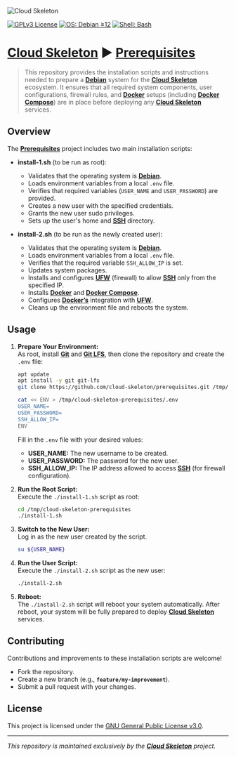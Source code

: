 ![Cloud Skeleton](./assets/logo.jpg)

[![GPLv3 License](https://img.shields.io/badge/License-GPLv3-blue.svg)](LICENSE)
[![OS: Debian ≥12](https://img.shields.io/badge/OS-Debian_≥12-red)]()
[![Shell: Bash](https://img.shields.io/badge/Shell-Bash-green)]()

# **[Cloud Skeleton](https://github.com/cloud-skeleton/)** ► **[Prerequisites](https://github.com/cloud-skeleton/prerequisites/)**

> This repository provides the installation scripts and instructions needed to prepare a **[Debian](https://www.debian.org/releases/bookworm/installmanual)** system for the **[Cloud Skeleton](https://github.com/cloud-skeleton/)** ecosystem. It ensures that all required system components, user configurations, firewall rules, and **[Docker](https://docs.docker.com/get-started/)** setups (including **[Docker Compose](https://docs.docker.com/compose/gettingstarted/)**) are in place before deploying any **[Cloud Skeleton](https://github.com/cloud-skeleton/)** services.

## Overview

The **[Prerequisites](https://github.com/cloud-skeleton/prerequisites/)** project includes two main installation scripts:

- **install-1.sh** (to be run as root):  
  - Validates that the operating system is **[Debian](https://www.debian.org/releases/bookworm/installmanual)**.
  - Loads environment variables from a local `.env` file.
  - Verifies that required variables (`USER_NAME` and `USER_PASSWORD`) are provided.
  - Creates a new user with the specified credentials.
  - Grants the new user sudo privileges.
  - Sets up the user's home and **[SSH](https://www.openssh.com/manual.html)** directory.

- **install-2.sh** (to be run as the newly created user):  
  - Validates that the operating system is **[Debian](https://www.debian.org/releases/bookworm/installmanual)**.
  - Loads environment variables from a local `.env` file.
  - Verifies that the required variable `SSH_ALLOW_IP` is set.
  - Updates system packages.
  - Installs and configures **[UFW](https://help.ubuntu.com/community/UFW)** (firewall) to allow **[SSH](https://www.openssh.com/manual.html)** only from the specified IP.
  - Installs **[Docker](https://docs.docker.com/get-started/)** and **[Docker Compose](https://docs.docker.com/compose/gettingstarted/)**.
  - Configures **[Docker’s](https://docs.docker.com/get-started/)** integration with **[UFW](https://help.ubuntu.com/community/UFW)**.
  - Cleans up the environment file and reboots the system.

## Usage

1. **Prepare Your Environment:**  
   As root, install **[Git](https://git-scm.com/book/ms/v2/Getting-Started-First-Time-Git-Setup)** and **[Git LFS](https://github.com/git-lfs/git-lfs/wiki/Tutorial)**, then clone the repository and create the `.env` file:
    ```sh
    apt update
    apt install -y git git-lfs
    git clone https://github.com/cloud-skeleton/prerequisites.git /tmp/cloud-skeleton-prerequisites
    ```
    ```sh
    cat << ENV > /tmp/cloud-skeleton-prerequisites/.env
    USER_NAME=
    USER_PASSWORD=
    SSH_ALLOW_IP=
    ENV
    ```
    Fill in the `.env` file with your desired values:
    - **USER_NAME:** The new username to be created.
    - **USER_PASSWORD:** The password for the new user.
    - **SSH_ALLOW_IP:** The IP address allowed to access **[SSH](https://www.openssh.com/manual.html)** (for firewall configuration).

2. **Run the Root Script:**  
   Execute the `./install-1.sh` script as root:
   ```sh
   cd /tmp/cloud-skeleton-prerequisites
   ./install-1.sh
   ```

3. **Switch to the New User:**  
   Log in as the new user created by the script.
   ```sh
   su ${USER_NAME}
   ```

4. **Run the User Script:**  
   Execute the `./install-2.sh` script as the new user:
   ```sh
   ./install-2.sh
   ```

5. **Reboot:**  
   The `./install-2.sh` script will reboot your system automatically. After reboot, your system will be fully prepared to deploy **[Cloud Skeleton](https://github.com/cloud-skeleton/)** services.

## Contributing

Contributions and improvements to these installation scripts are welcome!  
- Fork the repository.
- Create a new branch (e.g., **`feature/my-improvement`**).
- Submit a pull request with your changes.

## License

This project is licensed under the [GNU General Public License v3.0](LICENSE).

---

*This repository is maintained exclusively by the **[Cloud Skeleton](https://github.com/cloud-skeleton/)** project.*
